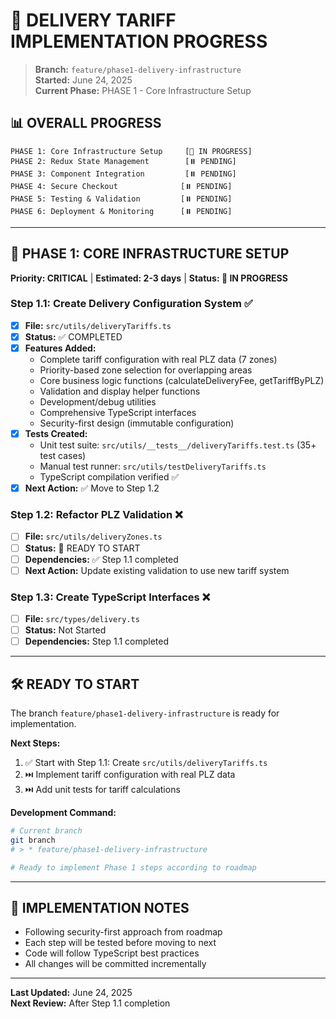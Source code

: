 # 🚚 DELIVERY TARIFF IMPLEMENTATION PROGRESS

> **Branch:** `feature/phase1-delivery-infrastructure`  
> **Started:** June 24, 2025  
> **Current Phase:** PHASE 1 - Core Infrastructure Setup  

## 📊 OVERALL PROGRESS

```
PHASE 1: Core Infrastructure Setup     [🔄 IN PROGRESS]
PHASE 2: Redux State Management        [⏸️ PENDING]
PHASE 3: Component Integration         [⏸️ PENDING]  
PHASE 4: Secure Checkout              [⏸️ PENDING]
PHASE 5: Testing & Validation         [⏸️ PENDING]
PHASE 6: Deployment & Monitoring      [⏸️ PENDING]
```

---

## 🔴 PHASE 1: CORE INFRASTRUCTURE SETUP
**Priority: CRITICAL** | **Estimated: 2-3 days** | **Status: 🔄 IN PROGRESS**

### Step 1.1: Create Delivery Configuration System ✅
- [x] **File:** `src/utils/deliveryTariffs.ts`
- [x] **Status:** ✅ COMPLETED
- [x] **Features Added:**
  - Complete tariff configuration with real PLZ data (7 zones)
  - Priority-based zone selection for overlapping areas
  - Core business logic functions (calculateDeliveryFee, getTariffByPLZ)
  - Validation and display helper functions
  - Development/debug utilities
  - Comprehensive TypeScript interfaces
  - Security-first design (immutable configuration)
- [x] **Tests Created:**
  - Unit test suite: `src/utils/__tests__/deliveryTariffs.test.ts` (35+ test cases)
  - Manual test runner: `src/utils/testDeliveryTariffs.ts`
  - TypeScript compilation verified ✅
- [x] **Next Action:** ✅ Move to Step 1.2

### Step 1.2: Refactor PLZ Validation ❌
- [ ] **File:** `src/utils/deliveryZones.ts`
- [ ] **Status:** 🔄 READY TO START
- [ ] **Dependencies:** ✅ Step 1.1 completed
- [ ] **Next Action:** Update existing validation to use new tariff system

### Step 1.3: Create TypeScript Interfaces ❌
- [ ] **File:** `src/types/delivery.ts`
- [ ] **Status:** Not Started
- [ ] **Dependencies:** Step 1.1 completed

---

## 🛠️ READY TO START

The branch `feature/phase1-delivery-infrastructure` is ready for implementation.

**Next Steps:**
1. ✅ Start with Step 1.1: Create `src/utils/deliveryTariffs.ts`
2. ⏭️ Implement tariff configuration with real PLZ data
3. ⏭️ Add unit tests for tariff calculations

**Development Command:**
```bash
# Current branch
git branch
# > * feature/phase1-delivery-infrastructure

# Ready to implement Phase 1 steps according to roadmap
```

---

## 📝 IMPLEMENTATION NOTES

- Following security-first approach from roadmap
- Each step will be tested before moving to next
- Code will follow TypeScript best practices
- All changes will be committed incrementally

---

**Last Updated:** June 24, 2025  
**Next Review:** After Step 1.1 completion
